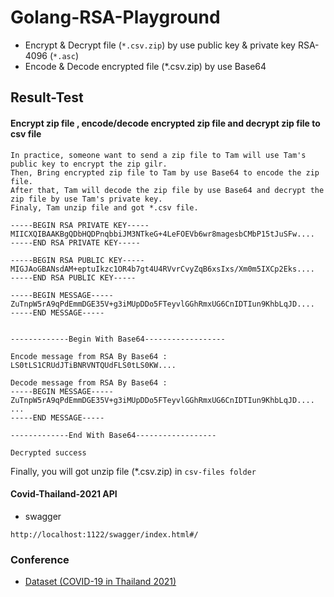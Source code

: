 # Golang-RSA-Playground
- Encrypt & Decrypt file (`*.csv.zip`) by use public key & private key RSA-4096 (`*.asc`)  
- Encode & Decode encrypted file (*.csv.zip) by use Base64

## Result-Test
#### Encrypt zip file , encode/decode encrypted zip file and decrypt zip file to csv file

	In practice, someone want to send a zip file to Tam will use Tam's public key to encrypt the zip gilr.
	Then, Bring encrypted zip file to Tam by use Base64 to encode the zip file. 
	After that, Tam will decode the zip file by use Base64 and decrypt the zip file by use Tam's private key.
	Finaly, Tam unzip file and got *.csv file.
	
```
-----BEGIN RSA PRIVATE KEY-----
MIICXQIBAAKBgQDbHQDPnqbbiJM3NTkeG+4LeFOEVb6wr8magesbCMbP15tJuSFw....
-----END RSA PRIVATE KEY-----

-----BEGIN RSA PUBLIC KEY-----
MIGJAoGBANsdAM+eptuIkzc1OR4b7gt4U4RVvrCvyZqB6xsIxs/Xm0m5IXCp2Eks....
-----END RSA PUBLIC KEY-----

-----BEGIN MESSAGE-----
ZuTnpW5rA9qPdEmmDGE35V+g3iMUpDDo5FTeyvlGGhRmxUG6CnIDTIun9KhbLqJD....
-----END MESSAGE-----


-------------Begin With Base64------------------

Encode message from RSA By Base64 :
LS0tLS1CRUdJTiBNRVNTQUdFLS0tLS0KW....

Decode message from RSA By Base64 :
-----BEGIN MESSAGE-----
ZuTnpW5rA9qPdEmmDGE35V+g3iMUpDDo5FTeyvlGGhRmxUG6CnIDTIun9KhbLqJD....
...
-----END MESSAGE-----

-------------End With Base64------------------

Decrypted success
```
Finally, you will got unzip file (*.csv.zip) in `csv-files folder`

#### Covid-Thailand-2021 API
- swagger
```
http://localhost:1122/swagger/index.html#/
```

### Conference
- [Dataset (COVID-19 in Thailand 2021)](https://data.go.th/en/dataset/covid-19-daily)
